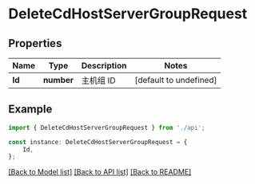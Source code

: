 # DeleteCdHostServerGroupRequest


## Properties

Name | Type | Description | Notes
------------ | ------------- | ------------- | -------------
**Id** | **number** | 主机组 ID | [default to undefined]

## Example

```typescript
import { DeleteCdHostServerGroupRequest } from './api';

const instance: DeleteCdHostServerGroupRequest = {
    Id,
};
```

[[Back to Model list]](../README.md#documentation-for-models) [[Back to API list]](../README.md#documentation-for-api-endpoints) [[Back to README]](../README.md)
